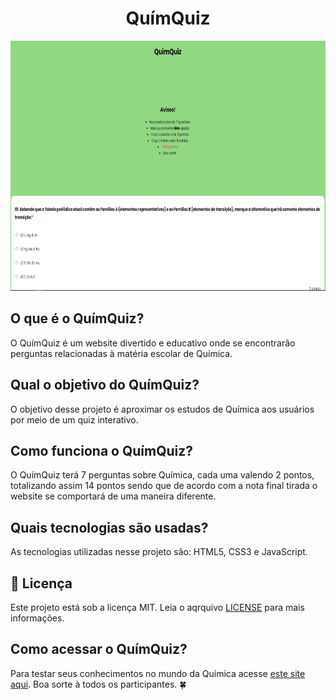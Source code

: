 <h1 align="center">QuímQuiz</h1>

<p align="center"><img src="images/screenshots/screenshot.png" width="800" height="400"></p>

## O que é o QuímQuiz?
O QuímQuiz é um website divertido e educativo onde se encontrarão perguntas relacionadas à matéria escolar de Química.

## Qual o objetivo do QuímQuiz?
O objetivo desse projeto é aproximar os estudos de Química aos usuários por meio de um quiz interativo.

## Como funciona o QuímQuiz?
O QuímQuiz terá 7 perguntas sobre Química, cada uma valendo 2 pontos, totalizando assim 14 pontos sendo que de acordo com a nota final tirada o website se comportará de uma maneira diferente.

## Quais tecnologias são usadas?
As tecnologias utilizadas nesse projeto são: HTML5, CSS3 e JavaScript.

## :pencil: Licença
Este projeto está sob a licença MIT. Leia o aqrquivo [LICENSE](https://github.com/vitorjungles/quimquiz/blob/master/LICENSE) para mais informações.

## Como acessar o QuímQuiz?
Para testar seus conhecimentos no mundo da Química acesse [este site aqui](https://vitorjungles.github.io/quimquiz/). Boa sorte à todos os participantes. :four_leaf_clover:

